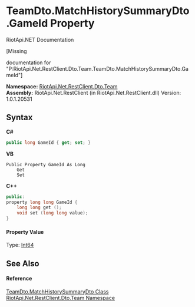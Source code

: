 # TeamDto.MatchHistorySummaryDto.GameId Property 
RiotApi.NET Documentation 

\[Missing <summary> documentation for "P:RiotApi.Net.RestClient.Dto.Team.TeamDto.MatchHistorySummaryDto.GameId"\]

**Namespace:**&nbsp;<a href="744a30f7-23c0-2c94-a458-a0b4d260bb19">RiotApi.Net.RestClient.Dto.Team</a><br />**Assembly:**&nbsp;RiotApi.Net.RestClient (in RiotApi.Net.RestClient.dll) Version: 1.0.1.20531

## Syntax

**C#**<br />
``` C#
public long GameId { get; set; }
```

**VB**<br />
``` VB
Public Property GameId As Long
	Get
	Set
```

**C++**<br />
``` C++
public:
property long long GameId {
	long long get ();
	void set (long long value);
}
```


#### Property Value
Type: <a href="http://msdn2.microsoft.com/en-us/library/6yy583ek" target="_blank">Int64</a>

## See Also


#### Reference
<a href="9941b17b-134f-ba0e-3cd3-b3132e8abb35">TeamDto.MatchHistorySummaryDto Class</a><br /><a href="744a30f7-23c0-2c94-a458-a0b4d260bb19">RiotApi.Net.RestClient.Dto.Team Namespace</a><br />
